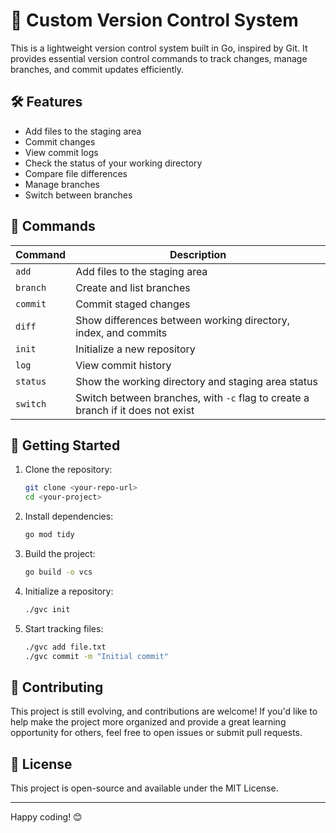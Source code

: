 # 🚀 Custom Version Control System

This is a lightweight version control system built in Go, inspired by Git. It provides essential version control commands to track changes, manage branches, and commit updates efficiently.

## 🛠 Features

- Add files to the staging area
- Commit changes
- View commit logs
- Check the status of your working directory
- Compare file differences
- Manage branches
- Switch between branches

## 📌 Commands

| Command   | Description |
|-----------|-------------|
| `add`    | Add files to the staging area |
| `branch` | Create and list branches |
| `commit` | Commit staged changes |
| `diff`   | Show differences between working directory, index, and commits |
| `init`   | Initialize a new repository |
| `log`    | View commit history |
| `status` | Show the working directory and staging area status |
| `switch` | Switch between branches, with `-c` flag to create a branch if it does not exist |

## 🚀 Getting Started

1. Clone the repository:
   ```sh
   git clone <your-repo-url>
   cd <your-project>
   ```
2. Install dependencies:
   ```sh
   go mod tidy
   ```
3. Build the project:
   ```sh
   go build -o vcs
   ```
4. Initialize a repository:
   ```sh
   ./gvc init
   ```
5. Start tracking files:
   ```sh
   ./gvc add file.txt
   ./gvc commit -m "Initial commit"
   ```

## 🤝 Contributing

This project is still evolving, and contributions are welcome! If you'd like to help make the project more organized and provide a great learning opportunity for others, feel free to open issues or submit pull requests.

## 📜 License

This project is open-source and available under the MIT License.

---
Happy coding! 😊

